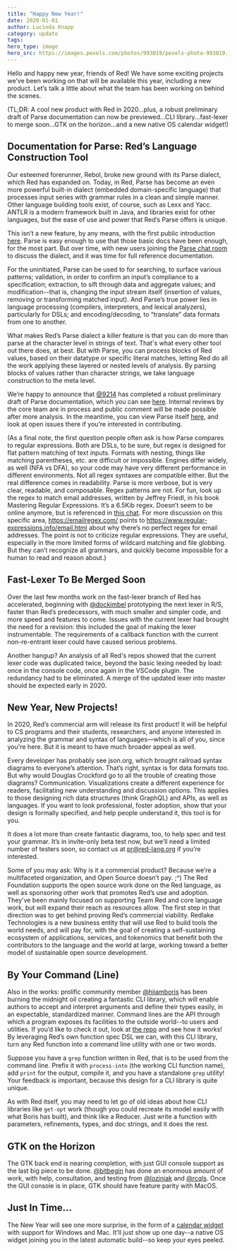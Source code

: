 ```yaml
---
title: "Happy New Year!"
date: 2020-01-01 
author: Lucinda Knapp 
category: update
tags: 
hero_type: image
hero_src: https://images.pexels.com/photos/993019/pexels-photo-993019.jpeg?auto=compress&cs=tinysrgb&h=650&w=940
---
```


Hello and happy new year, friends of Red! We have some exciting projects we’ve been working on that will be available this year, including a new product. Let’s talk a little about what the team has been working on behind the scenes.

(TL;DR: A cool new product with Red in 2020...plus, a robust preliminary draft of Parse documentation can now be previewed...CLI library...fast-lexer to merge soon...GTK on the horizon...and a new native OS calendar widget!)

## Documentation for Parse: Red’s Language Construction Tool

Our esteemed forerunner, Rebol, broke new ground with its Parse dialect, which Red has expanded on. Today, in Red, Parse has become an even more powerful built-in dialect (embedded domain-specific language) that processes input series with grammar rules in a clean and simple manner. Other language building tools exist, of course, such as Lexx and Yacc. ANTLR is a modern framework built in Java, and libraries exist for other languages, but the ease of use and power that Red’s Parse offers is unique.

This isn’t a new feature, by any means, with the first public introduction [here](https://www.red-lang.org/2013/11/041-introducing-parse.html). Parse is easy enough to use that those basic docs have been enough, for the most part. But over time, with new users joining the [Parse chat room](https://gitter.im/red/parse) to discuss the dialect, and it was time for full reference documentation.

For the uninitiated, Parse can be used to for searching, to surface various patterns; validation, in order to confirm an input’s compliance to a specification; extraction, to sift through data and aggregate values; and modification--that is, changing the input stream itself (insertion of values, removing or transforming matched input). And Parse’s true power lies in language processing (compilers, interpreters, and lexical analyzers), particularly for DSLs; and encoding/decoding, to “translate” data formats from one to another.

What makes Red’s Parse dialect a killer feature is that you can do more than parse at the character level in strings of text. That's what every other tool out there does, at best. But with Parse, you can process blocks of Red values, based on their datatype or specific literal matches, letting Red do all the work applying these layered or nested levels of analysis. By parsing blocks of values rather than character strings, we take language construction to the meta level.

We’re happy to announce that [@9214](https://github.com/9214) has completed a robust preliminary draft of Parse documentation, which you can see [here](https://github.com/red/docs/pull/204). Internal reviews by the core team are in process and public comment will be made possible after more analysis. In the meantime, you can view Parse itself [here](https://github.com/red/red/blob/master/runtime/parse.reds), and look at open issues there if you’re interested in contributing.

(As a final note, the first question people often ask is how Parse compares to regular expressions. Both are DSLs, to be sure, but regex is designed for flat pattern matching of text inputs. Formats with nesting, things like matching parentheses, etc. are difficult or impossible. Engines differ widely, as well (NFA vs DFA), so your code may have very different performance in different environments. Not all regex syntaxes are compatible either. But the real difference comes in readability. Parse is more verbose, but is very clear, readable, and composable. Regex patterns are not. For fun, look up the regex to match email addresses, written by Jeffrey Friedl, in his book Mastering Regular Expressions. It’s a 6.5Kib regex. Doesn’t seem to be online anymore, but is referenced in [this chat](https://stackoverflow.com/questions/201323/how-to-validate-an-email-address-using-a-regular-expression/). For more discussion on this specific area, https://emailregex.com/ points to https://www.regular-expressions.info/email.html about why there’s no perfect regex for email addresses. The point is not to criticize regular expressions. They are useful, especially in the more limited forms of wildcard matching and file globbing. But they can’t recognize all grammars, and quickly become impossible for a human to read and reason about.)

## Fast-Lexer To Be Merged Soon

Over the last few months work on the fast-lexer branch of Red has accelerated, beginning with [@dockimbel](https://github.com/dockimbel) prototyping the next lexer in R/S, faster than Red’s predecessors, with much smaller and simpler code, and more speed and features to come. Issues with the current lexer had brought the need for a revision: this included the goal of making the lexer instrumentable. The requirements of a callback function with the current non-re-entrant lexer could have caused serious problems.

Another hangup? An analysis of all Red's repos showed that the current lexer code was duplicated twice, beyond the basic lexing needed by load: once in the console code, once again in the VSCode plugin. The redundancy had to be eliminated. A merge of the updated lexer into master should be expected early in 2020.

## New Year, New Projects! 

In 2020, Red’s commercial arm will release its first product! It will be helpful to CS programs and their students, researchers, and anyone interested in analyzing the grammar and syntax of languages—which is all of you, since you're here. But it is meant to have much broader appeal as well.

Every developer has probably see json.org, which brought railroad syntax diagrams to everyone’s attention. That’s right, syntax is for data formats too. But why would Douglas Crockford go to all the trouble of creating those diagrams? Communication. Visualizations create a different experience for readers, facilitating new understanding and discussion options. This applies to those designing rich data structures (think GraphQL) and APIs, as well as languages. If you want to look professional, foster adoption, show that your design is formally specified, and help people understand it, this tool is for you.

It does a lot more than create fantastic diagrams, too, to help spec and test your grammar. It’s in invite-only beta test now, but we’ll need a limited number of testers soon, so contact us at pr@red-lang.org if you’re interested.

Some of you may ask: Why is it a commercial product? Because we’re a multifaceted organization, and Open Source doesn’t pay. ;^) The Red Foundation supports the open source work done on the Red language, as well as sponsoring other work that promotes Red’s use and adoption. They’ve been mainly focused on supporting Team Red and core language work, but will expand their reach as resources allow. The first step in that direction was to get behind proving Red’s commercial viability. Redlake Technologies is a new business entity that will use Red to build tools the world needs, and will pay for, with the goal of creating a self-sustaining ecosystem of applications, services, and tokenomics that benefit both the contributors to the language and the world at large, working toward a better model of sustainable open source development.

## By Your Command (Line)

Also in the works: prolific community member [@hiiamboris](http://hiiamboris/) has been burning the midnight oil creating a fantastic CLI library, which will enable authors to accept and interpret arguments and define their types easily, in an expectable, standardized manner. Command lines are the API through which a program exposes its facilities to the outside world--to users and utilities. If you’d like to check it out, look at [the repo](https://gitlab.com/hiiamboris/red-cli/) and see how it works! By leveraging Red’s own function spec DSL we can, with this CLI library, turn any Red function into a command line utility with one or two words.

Suppose you have a `grep` function written in Red, that is to be used from the command line. Prefix it with `process-into` (the working CLI function name), add `print` for the output, compile it, and you have a standalone `grep` utility! Your feedback is important, because this design for a CLI library is quite unique.

As with Red itself, you may need to let go of old ideas about how CLI libraries like `get-opt` work (though you could recreate its model easily with what Boris has built), and think like a Reducer. Just write a function with parameters, refinements, types, and doc strings, and it does the rest.

## GTK on the Horizon 

The GTK back end is nearing completion, with just GUI console support as the last big piece to be done. [@bitbegin](https://github.com/bitbegin) has done an enormous amount of work, with help, consultation, and testing from [@loziniak](https://github.com/loziniak) and [@rcqls](https://github.com/rcqls). Once the GUI console is in place, GTK should have feature parity with MacOS.

## Just In Time… 

The New Year will see one more surprise, in the form of a [calendar widget](https://github.com/9214/red/tree/calendar) with support for Windows and Mac. It’ll just show up one day--a native OS widget joining you in the latest automatic build--so keep your eyes peeled. 